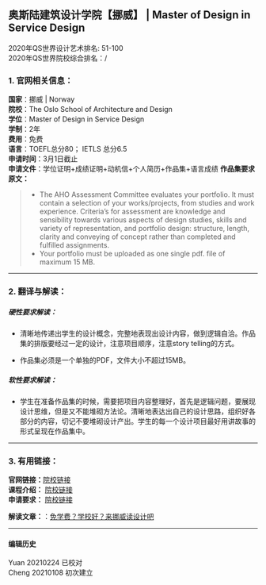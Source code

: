## 奥斯陆建筑设计学院【挪威】 | Master of Design in Service Design
2020年QS世界设计艺术排名: 51-100  
2020年QS世界院校综合排名：/

### 1. 官网相关信息：

**国家**：挪威 | Norway  
**院校**：The Oslo School of Architecture and Design  
**学位**：Master of Design in Service Design  
**学制**：2年  
**费用**：免费  
**语言**：TOEFL总分80；
         IETLS 总分6.5  
**申请时间**：3月1日截止      
**申请文件**：学位证明+成绩证明+动机信+个人简历+作品集+语言成绩
**作品集要求原文：**  

> - The AHO Assessment Committee evaluates your portfolio. It must contain a selection of your works/projects, from studies and work experience. Criteria’s for assessment are knowledge and sensibility towards various aspects of design studies, skills and variety of representation, and portfolio design: structure, length, clarity and conveying of concept rather than completed and fulfilled assignments.
> - Your portfolio must be uploaded as one single pdf. file of maximum 15 MB.


---


### 2. 翻译与解读：

##### 硬性要求解读：
- 清晰地传递出学生的设计概念，完整地表现出设计内容，做到逻辑自洽。作品集的排版要经过一定的设计，注意项目顺序，注意story telling的方式。

- 作品集必须是一个单独的PDF，文件大小不超过15MB。

##### 软性要求解读：
- 学生在准备作品集的时候，需要把项目内容整理好，首先是逻辑问题，要展现设计思维，但是又不能堆砌方法论。清晰地表达出自己的设计思路，组织好各部分的内容，切记不要堆砌设计产出。学生的每一个设计项目最好用讲故事的形式呈现在作品集中。

---


### 3. 有用链接：

**官网链接：**[院校链接](https://aho.no/en/content/master-design-2-years)  
**课程介绍：** [院校链接](https://aho.no/en/content/master-design-2-years)  
**申请要求：** [院校链接](https://aho.no/en/studies/master-design/admission-design-2)


**解读文章：**：[免学费？学校好？来挪威读设计吧](http://www.makebi.net/27327.html)  



---


#### 编辑历史
Yuan 20210224 已校对  
Cheng 20210108 初次建立  
